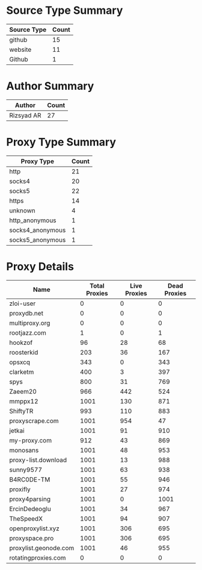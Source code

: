 # Source Type Summary

| Source Type | Count |
|-------------|-------|
| github | 15 |
| website | 11 |
| Github | 1 |


# Author Summary

| Author | Count |
|--------|-------|
| Rizsyad AR | 27 |


# Proxy Type Summary

| Proxy Type | Count |
|------------|-------|
| http | 21 |
| socks4 | 20 |
| socks5 | 22 |
| https | 14 |
| unknown | 4 |
| http_anonymous | 1 |
| socks4_anonymous | 1 |
| socks5_anonymous | 1 |


# Proxy Details

| Name | Total Proxies | Live Proxies | Dead Proxies |
|------|---------------|--------------|---------------|
| zloi-user | 0 | 0 | 0 |
| proxydb.net | 0 | 0 | 0 |
| multiproxy.org | 0 | 0 | 0 |
| rootjazz.com | 1 | 0 | 1 |
| hookzof | 96 | 28 | 68 |
| roosterkid | 203 | 36 | 167 |
| opsxcq | 343 | 0 | 343 |
| clarketm | 400 | 3 | 397 |
| spys | 800 | 31 | 769 |
| Zaeem20 | 966 | 442 | 524 |
| mmppx12 | 1001 | 130 | 871 |
| ShiftyTR | 993 | 110 | 883 |
| proxyscrape.com | 1001 | 954 | 47 |
| jetkai | 1001 | 91 | 910 |
| my-proxy.com | 912 | 43 | 869 |
| monosans | 1001 | 48 | 953 |
| proxy-list.download | 1001 | 13 | 988 |
| sunny9577 | 1001 | 63 | 938 |
| B4RC0DE-TM | 1001 | 55 | 946 |
| proxifly | 1001 | 27 | 974 |
| proxy4parsing | 1001 | 0 | 1001 |
| ErcinDedeoglu | 1001 | 34 | 967 |
| TheSpeedX | 1001 | 94 | 907 |
| openproxylist.xyz | 1001 | 306 | 695 |
| proxyspace.pro | 1001 | 306 | 695 |
| proxylist.geonode.com | 1001 | 46 | 955 |
| rotatingproxies.com | 0 | 0 | 0 |
